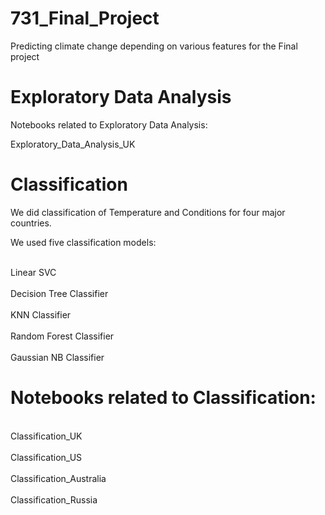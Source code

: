 # 731_Final_Project
Predicting climate change depending on various features for the Final project


# Exploratory Data Analysis

Notebooks related to Exploratory Data Analysis:

Exploratory_Data_Analysis_UK



# Classification

We did classification of Temperature and Conditions for four major countries. 

We used five classification models:

<br>Linear SVC<br>
<br>Decision Tree Classifier<br/>
<br>KNN Classifier<br/>
<br>Random Forest Classifier<br/>
<br>Gaussian NB Classifier<br/>

# Notebooks related to Classification:

<br>Classification_UK<br/>
<br>Classification_US<br/>
<br>Classification_Australia<br/>
<br>Classification_Russia<br/>



